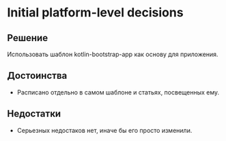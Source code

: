 # Initial platform-level decisions

## Решение

Использовать шаблон kotlin-bootstrap-app как основу для приложения.

## Достоинства

* Расписано отдельно в самом шаблоне и статьях, посвещенных ему.

## Недостатки

* Серьезных недостаков нет, иначе бы его просто изменили.
